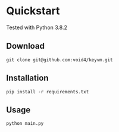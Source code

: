 Quickstart
==========

Tested with Python 3.8.2

## Download

`git clone git@github.com:void4/keyvm.git`

## Installation

`pip install -r requirements.txt`

## Usage

`python main.py`
